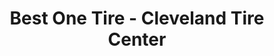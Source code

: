 ---
title: "Best One Tire - Cleveland Tire Center"
url: /cleveland/best-one-tire-cleveland-tire-center/
shop: Reifen
---